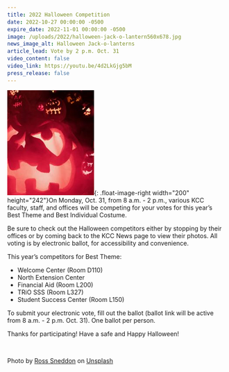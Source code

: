 ```yaml
---
title: 2022 Halloween Competition
date: 2022-10-27 00:00:00 -0500
expire_date: 2022-11-01 00:00:00 -0500
image: /uploads/2022/halloween-jack-o-lantern560x678.jpg
news_image_alt: Halloween Jack-o-lanterns
article_lead: Vote by 2 p.m. Oct. 31
video_content: false
video_link: https://youtu.be/4d2LkGjg5bM
press_release: false
---
```

![](/uploads/2022/halloween-jack-o-lantern200x242.jpg){: .float-image-right width="200" height="242"}On Monday, Oct. 31, from 8 a.m. - 2 p.m., various KCC faculty, staff, and offices will be competing for your votes for this year’s Best Theme and Best Individual Costume.

Be sure to check out the Halloween competitors either by stopping by their offices or by coming back to the KCC News page to view their photos. All voting is by electronic ballot, for accessibility and convenience.

This year’s competitors for Best Theme:

* Welcome Center (Room D110)
* North Extension Center
* Financial Aid (Room L200)
* TRiO SSS (Room L327)
* Student Success Center (Room L150)

To submit your electronic vote, fill out the ballot (ballot link will be active from 8 a.m. - 2 p.m. Oct. 31). One ballot per person.

Thanks for participating\! Have a safe and Happy Halloween\!

&nbsp;

Photo by [Ross Sneddon](https://unsplash.com/@rosssneddon?utm_source=unsplash&amp;utm_medium=referral&amp;utm_content=creditCopyText) on [Unsplash](https://unsplash.com/s/photos/halloween-background?utm_source=unsplash&amp;utm_medium=referral&amp;utm_content=creditCopyText)